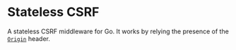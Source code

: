 # Stateless CSRF

A stateless CSRF middleware for Go. It works by relying the
presence of the [`Origin`][origin] header.

[origin]: https://developer.mozilla.org/en-US/docs/Web/HTTP/Headers/Origin
